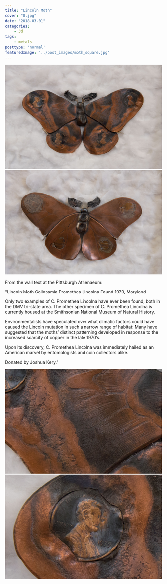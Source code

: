 ```yaml
---
title: "Lincoln Moth"
cover: "8.jpg"
date: "2018-03-01"
categories:
    - 3d
tags:
    - metals
posttype: 'normal'
featuredImage: '../post_images/moth_square.jpg'
---
```


<!-- <iframe width="560" height="315" src="https://youtu.be/EOtwzR_Y01g" frameborder="0" allowfullscreen></iframe> -->

<img src="../post_images/moth/jkery_moth_front.jpg">
<img src="../post_images/moth/jkery_moth_back.jpg">

From the wall text at the Pittsburgh Athenaeum:

"Lincoln Moth
Callosamia Promethea Lincolna
Found 1979, Maryland

Only two examples of C. Promethea Lincolna have ever been found, both in the DMV tri-state area. The other specimen of C. Promethea Lincolna is currently housed at the Smithsonian National Museum of Natural History.

Environmentalists have speculated over what climatic factors could have caused the Lincoln mutation in such a narrow range of habitat: Many have suggested that the moths’ distinct patterning developed in response to the increased scarcity of copper in the late 1970’s.

Upon its discovery, C. Promethea Lincolna was immediately hailed as an American marvel by entomologists and coin collectors alike.

Donated by Joshua Kery."

<img src="../post_images/moth/jkery_moth_front_detail.jpg">
<img src="../post_images/moth/jkery_moth_front_detail_penny.jpg">
